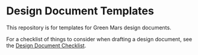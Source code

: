 # Design Document Templates

This repository is for templates for Green Mars design documents.

For a checklist of things to consider when drafting a design document, see the [Design Document Checklist]( https://docs.google.com/document/d/1HCTIqMNPbvl1lJPa24mIf4psPPicsfyBJ71BIqsguoo).
